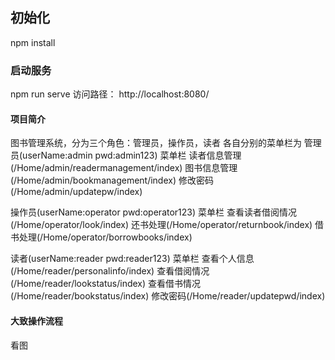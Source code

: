 ## 初始化
npm install
### 启动服务
npm run serve
访问路径： http://localhost:8080/
#### 项目简介
图书管理系统，分为三个角色：管理员，操作员，读者
各自分别的菜单栏为
管理员(userName:admin  pwd:admin123)
菜单栏
读者信息管理(/Home/admin/readermanagement/index)
图书信息管理(/Home/admin/bookmanagement/index)
修改密码(/Home/admin/updatepw/index)



操作员(userName:operator  pwd:operator123)
菜单栏
查看读者借阅情况(/Home/operator/look/index)
还书处理(/Home/operator/returnbook/index)
借书处理(/Home/operator/borrowbooks/index)



读者(userName:reader  pwd:reader123)
菜单栏
查看个人信息(/Home/reader/personalinfo/index)
查看借阅情况(/Home/reader/lookstatus/index)
查看借书情况(/Home/reader/bookstatus/index)
修改密码(/Home/reader/updatepwd/index)


#### 大致操作流程
看图


